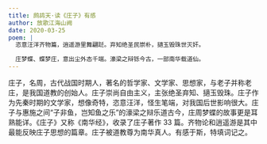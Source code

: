```yaml
---
title: 鹧鸪天·读《庄子》有感
author: 放歌江海山阙
date: 2020-03-25
poem: |
  恣意汪洋齐物篇，逍遥游里舞翩跹。弃知绝圣民崇朴，擿玉毁珠世灭奸。

  庄梦蝶、蝶梦庄，意出尘外态千端。濠梁之辩铄今古，一部南华载道仙。
---
```


庄子，名周，古代战国时期人，著名的哲学家、文学家、思想家，与老子并称老庄，是我国道教的创始人。庄子崇尚自由主义，主张绝圣弃知、擿玉毁珠。庄子作为先秦时期的文学家，想像奇特，恣意汪洋，怪生笔端，对我国后世影响很大。庄子与惠施之间“子非鱼，岂知鱼之乐”的濠梁之辩乐道古今，庄周梦蝶的故事更是耳熟能详。《庄子》又称《南华经》，收录了庄子著作 33 篇。齐物论和逍遥游是其中最能反映庄子思想的篇章。庄子被道教尊为南华真人。有感于斯，特填词记之。
